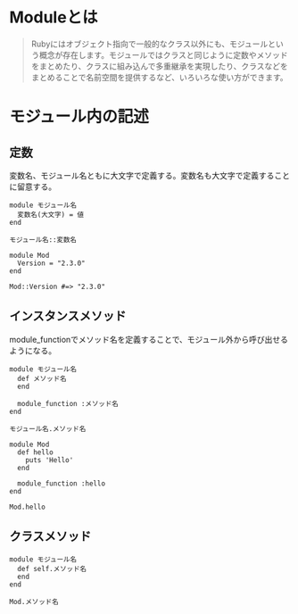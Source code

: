 # Moduleとは
> Rubyにはオブジェクト指向で一般的なクラス以外にも、モジュールという概念が存在します。モジュールではクラスと同じように定数やメソッドをまとめたり、クラスに組み込んで多重継承を実現したり、クラスなどをまとめることで名前空間を提供するなど、いろいろな使い方ができます。

# モジュール内の記述
## 定数
変数名、モジュール名ともに大文字で定義する。変数名も大文字で定義することに留意する。

```
module モジュール名
  変数名(大文字) = 値
end

モジュール名::変数名
```

```
module Mod
  Version = "2.3.0"
end

Mod::Version #=> "2.3.0"
```

## インスタンスメソッド
module_functionでメソッド名を定義することで、モジュール外から呼び出せるようになる。

```
module モジュール名
  def メソッド名
  end

  module_function :メソッド名
end

モジュール名.メソッド名
```

```
module Mod
  def hello
    puts 'Hello'
  end

  module_function :hello
end

Mod.hello
```

## クラスメソッド

```
module モジュール名
  def self.メソッド名
  end
end

Mod.メソッド名
```
